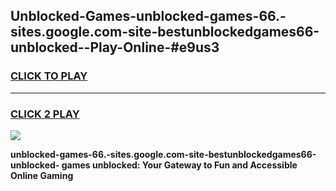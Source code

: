 
## Unblocked-Games-unblocked-games-66.-sites.google.com-site-bestunblockedgames66-unblocked--Play-Online-#e9us3
<h3>
<a href="https://premium.freeplayer.one?title=unblocked-games-66.-sites.google.com-site-bestunblockedgames66-unblocked-&ref=27F">CLICK TO PLAY</a></h3>
<hr>

<h3>
<a href="https://premium.freeplayer.one?title=unblocked-games-66.-sites.google.com-site-bestunblockedgames66-unblocked-&ref=27F">CLICK 2 PLAY</a>
  
</h3>

<a href="https://premium.freeplayer.one?title=unblocked-games-66.-sites.google.com-site-bestunblockedgames66-unblocked-&ref=27F"><img src="https://clearcache.store/games.png"></a>


**unblocked-games-66.-sites.google.com-site-bestunblockedgames66-unblocked- games unblocked: Your Gateway to Fun and Accessible Online Gaming**

